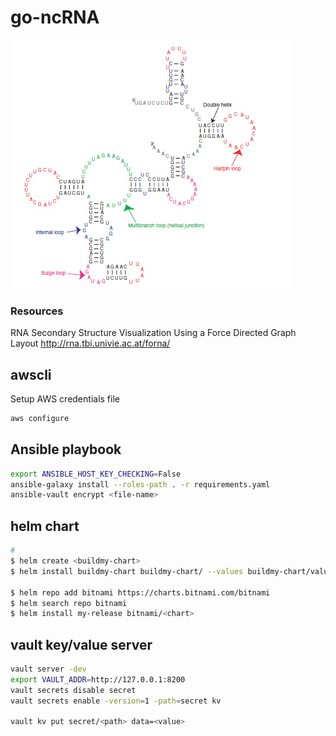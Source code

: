 # go-ncRNA


<img src="./doc/RNA_Lathe and_Eickbush-1997.jpg" />


### Resources
RNA Secondary Structure Visualization Using a Force Directed Graph Layout
http://rna.tbi.univie.ac.at/forna/
## awscli
Setup AWS credentials file
```bash
aws configure

```
## Ansible playbook
```bash
export ANSIBLE_HOST_KEY_CHECKING=False
ansible-galaxy install --roles-path . -r requirements.yaml
ansible-vault encrypt <file-name>


```

## helm chart
```bash
# 
$ helm create <buildmy-chart>
$ helm install buildmy-chart buildmy-chart/ --values buildmy-chart/values.yaml

$ helm repo add bitnami https://charts.bitnami.com/bitnami
$ helm search repo bitnami
$ helm install my-release bitnami/<chart>
```

## vault key/value server
```bash
vault server -dev
export VAULT_ADDR=http://127.0.0.1:8200
vault secrets disable secret
vault secrets enable -version=1 -path=secret kv

vault kv put secret/<path> data=<value>
```